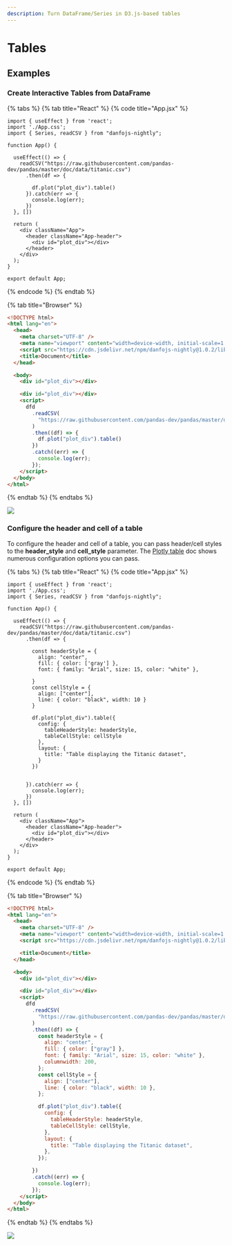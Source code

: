 ```yaml
---
description: Turn DataFrame/Series in D3.js-based tables
---
```


# Tables

## Examples

### Create Interactive Tables from DataFrame

{% tabs %}
{% tab title="React" %}
{% code title="App.jsx" %}
```tsx
import { useEffect } from 'react';
import './App.css';
import { Series, readCSV } from "danfojs-nightly";

function App() {

  useEffect(() => {
    readCSV("https://raw.githubusercontent.com/pandas-dev/pandas/master/doc/data/titanic.csv")
      .then(df => {

        df.plot("plot_div").table()
      }).catch(err => {
        console.log(err);
      })
  }, [])

  return (
    <div className="App">
      <header className="App-header">
        <div id="plot_div"></div>
      </header>
    </div>
  );
}

export default App;
```
{% endcode %}
{% endtab %}

{% tab title="Browser" %}
```html
<!DOCTYPE html>
<html lang="en">
  <head>
    <meta charset="UTF-8" />
    <meta name="viewport" content="width=device-width, initial-scale=1.0" />
    <script src="https://cdn.jsdelivr.net/npm/danfojs-nightly@1.0.2/lib/bundle.js"></script>
    <title>Document</title>
  </head>

  <body>
    <div id="plot_div"></div>

    <div id="plot_div"></div>
    <script>
      dfd
        .readCSV(
          "https://raw.githubusercontent.com/pandas-dev/pandas/master/doc/data/titanic.csv"
        )
        .then((df) => {
          df.plot("plot_div").table()
        })
        .catch((err) => {
          console.log(err);
        });
    </script>
  </body>
</html>
```
{% endtab %}
{% endtabs %}

![](../../.gitbook/assets/screen-shot-2020-08-11-at-12.34.08-am.png)

### Configure the header and cell of a table

To configure the header and cell of a table, you can pass header/cell styles to the **header\_style** and **cell\_style** parameter. The [Plotly table](https://plotly.com/javascript/table/) doc shows numerous configuration options you can pass.

{% tabs %}
{% tab title="React" %}
{% code title="App.jsx" %}
```tsx
import { useEffect } from 'react';
import './App.css';
import { Series, readCSV } from "danfojs-nightly";

function App() {

  useEffect(() => {
    readCSV("https://raw.githubusercontent.com/pandas-dev/pandas/master/doc/data/titanic.csv")
      .then(df => {

        const headerStyle = {
          align: "center",
          fill: { color: ['gray'] },
          font: { family: "Arial", size: 15, color: "white" },
          
        }
        const cellStyle = {
          align: ["center"],
          line: { color: "black", width: 10 }
        }

        df.plot("plot_div").table({
          config: {
            tableHeaderStyle: headerStyle,
            tableCellStyle: cellStyle
          },
          layout: {
            title: "Table displaying the Titanic dataset",
          }
        })


      }).catch(err => {
        console.log(err);
      })
  }, [])

  return (
    <div className="App">
      <header className="App-header">
        <div id="plot_div"></div>
      </header>
    </div>
  );
}

export default App;
```
{% endcode %}
{% endtab %}

{% tab title="Browser" %}
```html
<!DOCTYPE html>
<html lang="en">
  <head>
    <meta charset="UTF-8" />
    <meta name="viewport" content="width=device-width, initial-scale=1.0" />
    <script src="https://cdn.jsdelivr.net/npm/danfojs-nightly@1.0.2/lib/bundle.js"></script>

    <title>Document</title>
  </head>

  <body>
    <div id="plot_div"></div>

    <div id="plot_div"></div>
    <script>
      dfd
        .readCSV(
          "https://raw.githubusercontent.com/pandas-dev/pandas/master/doc/data/titanic.csv"
        )
        .then((df) => {
          const headerStyle = {
            align: "center",
            fill: { color: ["gray"] },
            font: { family: "Arial", size: 15, color: "white" },
            columnwidth: 200,
          };
          const cellStyle = {
            align: ["center"],
            line: { color: "black", width: 10 },
          };

          df.plot("plot_div").table({
            config: {
              tableHeaderStyle: headerStyle,
              tableCellStyle: cellStyle,
            },
            layout: {
              title: "Table displaying the Titanic dataset",
            },
          });

        })
        .catch((err) => {
          console.log(err);
        });
    </script>
  </body>
</html>
```
{% endtab %}
{% endtabs %}

![](../../.gitbook/assets/screen-shot-2020-08-11-at-12.38.30-am.png)
